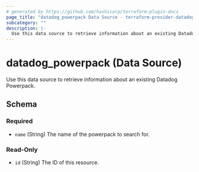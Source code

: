```yaml
---
# generated by https://github.com/hashicorp/terraform-plugin-docs
page_title: "datadog_powerpack Data Source - terraform-provider-datadog"
subcategory: ""
description: |-
  Use this data source to retrieve information about an existing Datadog Powerpack.
---
```


# datadog_powerpack (Data Source)

Use this data source to retrieve information about an existing Datadog Powerpack.



<!-- schema generated by tfplugindocs -->
## Schema

### Required

- `name` (String) The name of the powerpack to search for.

### Read-Only

- `id` (String) The ID of this resource.
